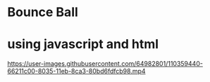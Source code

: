 # Bounce Ball 
# using javascript and html

https://user-images.githubusercontent.com/64982801/110359440-66211c00-8035-11eb-8ca3-80bd6fdfcb98.mp4

